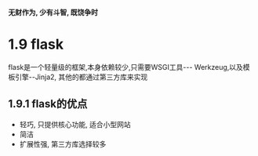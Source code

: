 **无财作为, 少有斗智, 既饶争时**

1.9 flask
===========
flask是一个轻量级的框架,本身依赖较少,只需要WSGI工具--- Werkzeug,以及模板引擎--Jinja2, 其他的都通过第三方库来实现

## 1.9.1 flask的优点
- 轻巧, 只提供核心功能, 适合小型网站
- 简洁
- 扩展性强, 第三方库选择较多

